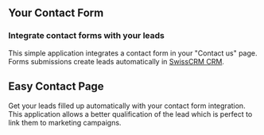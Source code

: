 Your Contact Form
-----------------

### Integrate contact forms with your leads

This simple application integrates a contact form in your "Contact us" page.
Forms submissions create leads automatically in <a href="https://www.swissconsultings.ch/page/crm">SwissCRM CRM</a>.

Easy Contact Page
-----------------

Get your leads filled up automatically with your contact form integration. This
application allows a better qualification of the lead which is perfect to link
them to marketing campaigns.

